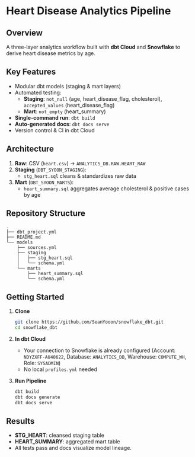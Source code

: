 # Heart Disease Analytics Pipeline


## Overview  
A three-layer analytics workflow built with **dbt Cloud** and **Snowflake** to derive heart disease metrics by age.

## Key Features  
- Modular dbt models (staging & mart layers)  
- Automated testing:  
  - **Staging**: `not_null` (age, heart_disease_flag, cholesterol), `accepted_values` (heart_disease_flag)  
  - **Mart**: `not_empty` (heart_summary)  
- **Single-command run**: `dbt build`  
- **Auto-generated docs**: `dbt docs serve`  
- Version control & CI in dbt Cloud

## Architecture  
1. **Raw**: CSV (`heart.csv`) → `ANALYTICS_DB.RAW.HEART_RAW`  
2. **Staging** (`DBT_SYOON_STAGING`):  
   - `stg_heart.sql` cleans & standardizes raw data  
3. **Mart** (`DBT_SYOON_MARTS`):  
   - `heart_summary.sql` aggregates average cholesterol & positive cases by age  

## Repository Structure  
```
.
├── dbt_project.yml
├── README.md
└── models
    ├── sources.yml
    ├── staging
    │   ├── stg_heart.sql
    │   └── schema.yml
    └── marts
        ├── heart_summary.sql
        └── schema.yml
```

## Getting Started

1. **Clone**  
   ```bash
   git clone https://github.com/SeanYooon/snowflake_dbt.git
   cd snowflake_dbt
   ```

2. **In dbt Cloud**  
   - Your connection to Snowflake is already configured (Account: `NDYZXFF-AU40622`, Database: `ANALYTICS_DB`, Warehouse: `COMPUTE_WH`, Role: `SYSADMIN`)  
   - No local `profiles.yml` needed  

3. **Run Pipeline**  
   ```bash
   dbt build
   dbt docs generate
   dbt docs serve
   ```

## Results  
- **STG_HEART**: cleansed staging table  
- **HEART_SUMMARY**: aggregated mart table  
- All tests pass and docs visualize model lineage.  


